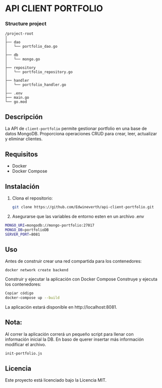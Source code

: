 # API CLIENT PORTFOLIO
### Structure project
```
/project-root
│
├── dao
│   └── portfolio_dao.go
│
├── db
│   └── mongo.go
│
├── repository
│   └── portfolio_repository.go
│
├── handler
│   └── portfolio_handler.go
│
├── .env
├── main.go
└── go.mod

```

## Descripción

La API de `client-portfolio` permite gestionar portfolio en una base de datos MongoDB. Proporciona operaciones CRUD para crear, leer, actualizar y eliminar clientes.

## Requisitos

- Docker
- Docker Compose

## Instalación

1. Clona el repositorio:

   ```bash
   git clone https://github.com/Edwineverth/api-client-portfolio.git

2. Asegurarse que las variables de entorno esten en un archivo .env

```bash
MONGO_URI=mongodb://mongo-portfolio:27017
MONGO_DB=portfolioDB
SERVER_PORT=8081
```
## Uso

Antes de construir crear una red compartida para los contenedores:
```shell
docker network create backend
```

Construir y ejecutar la aplicación con Docker Compose
Construye y ejecuta los contenedores:

```bash
Copiar código
docker-compose up --build
```
La aplicación estará disponible en http://localhost:8081.

## Nota:
Al correr la aplicación correrá un pequeño script para llenar con información inicial la DB.
En baso de querer insertar más información modificar el archivo.
```makefile
init-portfolio.js
```

## Licencia
Este proyecto está licenciado bajo la Licencia MIT.